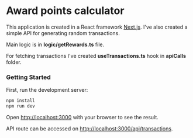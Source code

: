 # Award points calculator

This application is created in a React framework [Next.js](https://nextjs.org/). I've also created a simple API for generating random transactions.

Main logic is in **logic/getRewards.ts** file.

For fetching transactions I've created **useTransactions.ts** hook in **apiCalls** folder.

### Getting Started

First, run the development server:

```bash
npm install
npm run dev
```

Open [http://localhost:3000](http://localhost:3000) with your browser to see the result.

API route can be accessed on [http://localhost:3000/api/transactions](http://localhost:3000/api/transactions).
